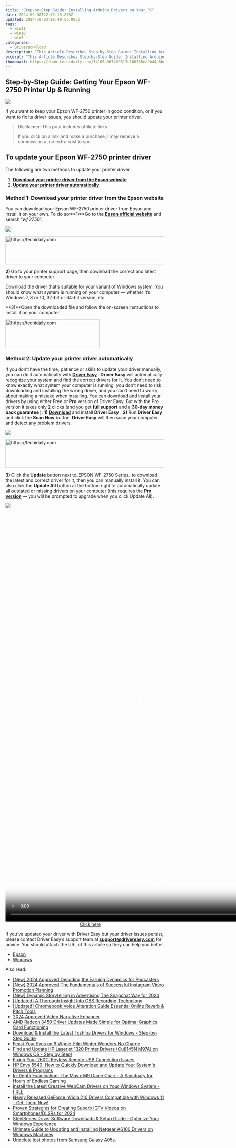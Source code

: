 ```yaml
---
title: "Step-by-Step Guide: Installing Arduino Drivers on Your PC"
date: 2024-09-30T22:37:15.870Z
updated: 2024-10-03T19:49:56.003Z
tags:
  - win11
  - win10
  - win7
categories:
  - DriverDownload
description: "This Article Describes Step-by-Step Guide: Installing Arduino Drivers on Your PC"
excerpt: "This Article Describes Step-by-Step Guide: Installing Arduino Drivers on Your PC"
thumbnail: https://thmb.techidaily.com/34105a367409817e108368ea9b44a6be3f4efc35b42dfda4969266c7308e348b.jpg
---
```


## Step-by-Step Guide: Getting Your Epson WF-2750 Printer Up & Running

![](https://images.drivereasy.com/wp-content/uploads/2018/06/img_5b28dec431ce7-300x214.jpg)

If you want to keep your Epson WF-2750 printer in good condition, or if you want to fix its driver issues, you should update your printer driver.

>  Disclaimer: This post includes affiliate links
>
>  If you click on a link and make a purchase, I may receive a commission at no extra cost to you.
>

## To update your Epson WF-2750 printer driver

The following are two methods to update your printer driver.

1. [**Download your printer driver from the Epson website**](https://tools.techidaily.com/drivereasy/download/)
2. [**Update your printer driver automatically**](https://tools.techidaily.com/drivereasy/download/)

### Method 1: Download your printer driver from the Epson website

You can download your Epson WF-2750 printer driver from Epson and install it on your own. To do so:**1)**Go to the **[Epson official website](https://epson.com/usa)**  and search “_wf 2750_“.

![](https://images.drivereasy.com/wp-content/uploads/2018/06/img_5b28e154bdaaa.jpg)

<!-- affiliate ads begin -->
<a href="https://appsumo.8odi.net/c/5597632/2100541/7443" target="_top" id="2100541">
  <img src="//a.impactradius-go.com/display-ad/7443-2100541" border="0" alt="https://techidaily.com" width="728" height="90"/>
</a>
<img height="0" width="0" src="https://appsumo.8odi.net/i/5597632/2100541/7443" style="position:absolute;visibility:hidden;" border="0" />
<!-- affiliate ads end -->

**2)** Go to your printer support page, then download the correct and latest driver to your computer.

 Download the driver that’s suitable for your variant of Windows system. You should know what system is running on your computer — whether it’s Windows 7, 8 or 10, 32-bit or 64-bit version, etc.

**3)**Open the downloaded file and follow the on-screen instructions to install it on your computer.

<!-- affiliate ads begin -->
<a href="https://aligracehair.sjv.io/c/5597632/2115916/19272" target="_top" id="2115916">
  <img src="//a.impactradius-go.com/display-ad/19272-2115916" border="0" alt="https://techidaily.com" width="300" height="90"/>
</a>
<img height="0" width="0" src="https://aligracehair.sjv.io/i/5597632/2115916/19272" style="position:absolute;visibility:hidden;" border="0" />
<!-- affiliate ads end -->

### Method 2: Update your printer driver automatically

If you don’t have the time, patience or skills to update your driver manually, you can do it automatically with [**Driver Easy**](https://tools.techidaily.com/drivereasy/download/) . **Driver Easy**  will automatically recognize your system and find the correct drivers for it. You don’t need to know exactly what system your computer is running, you don’t need to risk downloading and installing the wrong driver, and you don’t need to worry about making a mistake when installing.  You can download and install your drivers by using either Free or **Pro**  version of Driver Easy. But with the Pro version it takes only **2**  clicks (and you get **full support** and a **30-day money back guarantee** ): **1)** [**Download**](https://tools.techidaily.com/drivereasy/download/) and install **Driver Easy** . **2)** Run **Driver Easy** and click the **Scan Now** button. **Driver Easy**  will then scan your computer and detect any problem drivers.

![](https://images.drivereasy.com/wp-content/uploads/2018/06/img_5b1a66b4a3dfe.jpg)

<!-- affiliate ads begin -->
<a href="https://versadesk.pxf.io/c/5597632/1828647/21290" target="_top" id="1828647">
  <img src="//a.impactradius-go.com/display-ad/21290-1828647" border="0" alt="https://techidaily.com" width="728" height="90"/>
</a>
<img height="0" width="0" src="https://versadesk.pxf.io/i/5597632/1828647/21290" style="position:absolute;visibility:hidden;" border="0" />
<!-- affiliate ads end -->

**3)**  Click the **Update**  button next to_EPSON WF-2750 Series_ to download the latest and correct driver for it, then you can manually install it. You can also click the **Update All**  button at the bottom right to automatically update all outdated or missing drivers on your computer (this requires the **[Pro version](https://tools.techidaily.com/drivereasy/download/)**  — you will be prompted to upgrade when you click Update All).

![](https://images.drivereasy.com/wp-content/uploads/2018/06/img_5b28e43c618f2.jpg)

<!-- affiliate ads begin -->
<span id="1793213">
					<video width="864" height="1296" style="cursor:pointer"
           poster="//a.impactradius-go.com/display-clicktoplayimage/1793213.png"
           onclick="if(!this.playClicked){this.play();this.setAttribute('controls',true);this.playClicked=true;}">
	   <source src="//a.impactradius-go.com/display-ad/19135-1793213">
	   <img src="//a.impactradius-go.com/display-clicktoplayimage/1793213.png" style="border: none; height: 100%; width: 100%; object-fit: contain">
	</video>
	<div style="width:540px;text-align:center"><a href="javascript:window.open(decodeURIComponent('https%3A%2F%2Ftinyland.pxf.io%2Fc%2F5597632%2F1793213%2F19135'), '_blank');void(0);">Click here</a></div>
</span>
<img height="0" width="0" src="https://imp.pxf.io/i/5597632/1793213/19135" style="position:absolute;visibility:hidden;" border="0" />
<!-- affiliate ads end -->

 If you’ve updated your driver with Driver Easy but your driver issues persist, please contact Driver Easy’s support team at **[support@drivereasy.com](https://tools.techidaily.com/drivereasy/download/)**  for advice. You should attach the URL of this article so they can help you better.

* [Epson](https://tools.techidaily.com/drivereasy/download/)
* [Windows](https://tools.techidaily.com/drivereasy/download/)

<ins class="adsbygoogle"
     style="display:block"
     data-ad-format="autorelaxed"
     data-ad-client="ca-pub-7571918770474297"
     data-ad-slot="1223367746"></ins>

<ins class="adsbygoogle"
     style="display:block"
     data-ad-client="ca-pub-7571918770474297"
     data-ad-slot="8358498916"
     data-ad-format="auto"
     data-full-width-responsive="true"></ins>

<span class="atpl-alsoreadstyle">Also read:</span>
<div><ul>
<li><a href="https://fox-http.techidaily.com/new-2024-approved-decoding-the-earning-dynamics-for-podcasters/"><u>[New] 2024 Approved Decoding the Earning Dynamics for Podcasters</u></a></li>
<li><a href="https://instagram-video-recordings.techidaily.com/new-2024-approved-the-fundamentals-of-successful-instagram-video-promotion-planning/"><u>[New] 2024 Approved The Fundamentals of Successful Instagram Video Promotion Planning</u></a></li>
<li><a href="https://snapchat-videos.techidaily.com/new-dynamic-storytelling-in-advertising-the-snapchat-way-for-2024/"><u>[New] Dynamic Storytelling in Advertising The Snapchat Way for 2024</u></a></li>
<li><a href="https://screen-recording.techidaily.com/updated-a-thorough-insight-into-obs-recording-technology/"><u>[Updated] A Thorough Insight Into OBS Recording Technology</u></a></li>
<li><a href="https://extra-tips.techidaily.com/updated-chromebook-voice-alteration-guide-essential-online-reverb-and-pitch-tools/"><u>[Updated] Chromebook Voice Alteration Guide Essential Online Reverb & Pitch Tools</u></a></li>
<li><a href="https://youtube-web.techidaily.com/approved-video-narrative-enhancer/"><u>2024 Approved Video Narrative Enhancer</u></a></li>
<li><a href="https://hardware-updates.techidaily.com/amd-radeon-3450-driver-updates-made-simple-for-optimal-graphics-card-functioning/"><u>AMD Radeon 3450 Driver Updates Made Simple for Optimal Graphics Card Functioning</u></a></li>
<li><a href="https://hardware-updates.techidaily.com/download-and-install-the-latest-toshiba-drivers-for-windows-step-by-step-guide/"><u>Download & Install the Latest Toshiba Drivers for Windows - Step-by-Step Guide</u></a></li>
<li><a href="https://youtube-tips.techidaily.com/08790263-feast-your-eyes-on-9-whole-film-winter-wonders-no-charge/"><u>Feast Your Eyes on 9 Whole-Film Winter Wonders No Charge</u></a></li>
<li><a href="https://hardware-updates.techidaily.com/find-and-update-hp-laserjet-1320-printer-drivers-cu8145n-m97a-on-windows-os-step-by-step/"><u>Find and Update HP Laserjet 1320 Printer Drivers (Cu8145N M97A) on Windows OS - Step by Step!</u></a></li>
<li><a href="https://hardware-updates.techidaily.com/fixing-your-260ci-keyless-remote-usb-connection-issues/"><u>Fixing Your 260Ci Keyless Remote USB Connection Issues</u></a></li>
<li><a href="https://hardware-updates.techidaily.com/hp-envy-5540-how-to-quickly-download-and-update-your-systems-drivers-and-programs/"><u>HP Envy 5540: How to Quickly Download and Update Your System's Drivers & Programs</u></a></li>
<li><a href="https://buynow-tips.techidaily.com/in-depth-examination-the-mavix-m9-game-chair-a-sanctuary-for-hours-of-endless-gaming/"><u>In-Depth Examination: The Mavix M9 Game Chair - A Sanctuary for Hours of Endless Gaming</u></a></li>
<li><a href="https://hardware-updates.techidaily.com/1722977316241-install-the-latest-creative-webcam-drivers-on-your-windows-system-free/"><u>Install the Latest Creative WebCam Drivers on Your Windows System - FREE</u></a></li>
<li><a href="https://hardware-updates.techidaily.com/1722963330919-newly-released-geforce-nvidia-210-drivers-compatible-with-windows-11-get-them-now/"><u>Newly Released GeForce nVidia 210 Drivers Compatible with Windows 11 - Get Them Now!</u></a></li>
<li><a href="https://instagram-videos.techidaily.com/proven-strategies-for-creating-superb-igtv-videos-on-smartphonesdlsrs-for-2024/"><u>Proven Strategies for Creating Superb IGTV Videos on Smartphones/DLSRs for 2024</u></a></li>
<li><a href="https://hardware-updates.techidaily.com/steelseries-driver-software-downloads-and-setup-guide-optimize-your-windows-experience/"><u>SteelSeries Driver Software Downloads & Setup Guide - Optimize Your Windows Experience</u></a></li>
<li><a href="https://hardware-updates.techidaily.com/ultimate-guide-to-updating-and-installing-netgear-a6100-drivers-on-windows-machines/"><u>Ultimate Guide to Updating and Installing Netgear A6100 Drivers on Windows Machines</u></a></li>
<li><a href="https://techidaily.com/undelete-lost-photos-from-samsung-galaxy-a05s-by-fonelab-android-recover-photos/"><u>Undelete lost photos from Samsung Galaxy A05s.</u></a></li>
</ul></div>

